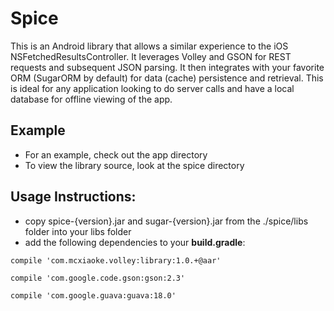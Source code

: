 # Spice
This is an Android library that allows a similar experience to the iOS NSFetchedResultsController. It leverages Volley and GSON for REST requests and subsequent JSON parsing. It then integrates with your favorite ORM (SugarORM by default) for data (cache) persistence and retrieval. This is ideal for any application looking to do server calls and have a local database for offline viewing of the app.

## Example
- For an example, check out the app directory
- To view the library source, look at the spice directory

## Usage Instructions: 
- copy spice-{version}.jar and sugar-{version}.jar from the ./spice/libs folder into your libs folder
- add the following dependencies to your <b>build.gradle</b>:
  
<code>compile 'com.mcxiaoke.volley:library:1.0.+@aar'</code>

<code>compile 'com.google.code.gson:gson:2.3'</code>

<code>compile 'com.google.guava:guava:18.0'</code>
